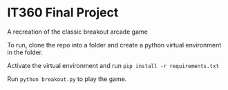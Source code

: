 # IT360 Final Project
A recreation of the classic breakout arcade game

To run, clone the repo into a folder and create a python virtual environment in the folder.

Activate the virtual environment and run `pip install -r requirements.txt`

Run `python breakout.py` to play the game. 
